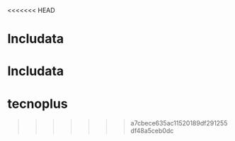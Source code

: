 <<<<<<< HEAD
# Includata
Includata
=======
# tecnoplus
>>>>>>> a7cbece635ac11520189df291255df48a5ceb0dc

